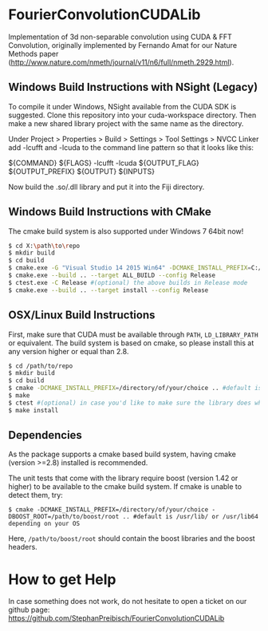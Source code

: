 FourierConvolutionCUDALib
=========================

Implementation of 3d non-separable convolution using CUDA &amp; FFT Convolution, originally implemented by Fernando Amat for our Nature Methods paper (http://www.nature.com/nmeth/journal/v11/n6/full/nmeth.2929.html).

Windows Build Instructions with NSight (Legacy)
-----------------------------------------------

To compile it under Windows, NSight available from the CUDA SDK is suggested. Clone this repository into your cuda-workspace directory. Then make a new shared library project with the same name as the directory.

Under Project > Properties > Build > Settings > Tool Settings > NVCC Linker add -lcufft and -lcuda to the command line pattern so that it looks like this:

${COMMAND} ${FLAGS} -lcufft -lcuda ${OUTPUT_FLAG} ${OUTPUT_PREFIX} ${OUTPUT} ${INPUTS}

Now build the .so/.dll library and put it into the Fiji directory.

Windows Build Instructions with CMake
-------------------------------------

The cmake build system is also supported under Windows 7 64bit now!

```bash
$ cd X:\path\to\repo
$ mkdir build
$ cd build
$ cmake.exe -G "Visual Studio 14 2015 Win64" -DCMAKE_INSTALL_PREFIX=C:/msys64/home/steinbac/ftmp -DBOOST_LIBRARYDIR=C:/boost_1_58_0/msvc-14-x86_64/lib64-msvc-14.0 -DBOOST_ROOT=C:/boost_1_58_0/msvc-12-x86_64 ..
$ cmake.exe --build .. --target ALL_BUILD --config Release
$ ctest.exe -C Release #(optional) the above builds in Release mode
$ cmake.exe --build .. --target install --config Release
```

OSX/Linux Build Instructions
----------------------------

First, make sure that CUDA must be available through `PATH`, `LD_LIBRARY_PATH` or equivalent. The build system is based on cmake, so please install this at any version higher or equal than 2.8.

```bash
$ cd /path/to/repo
$ mkdir build
$ cd build
$ cmake -DCMAKE_INSTALL_PREFIX=/directory/of/your/choice .. #default is /usr/lib/ or /usr/lib64 depending on your OS
$ make
$ ctest #(optional) in case you'd like to make sure the library does what it should on your system
$ make install
```


Dependencies
------------

As the package supports a cmake based build system, having cmake (version >=2.8) installed is recommended.

The unit tests that come with the library require boost (version 1.42 or higher) to be available to the cmake build system. If cmake is unable to detect them, try:

```
$ cmake -DCMAKE_INSTALL_PREFIX=/directory/of/your/choice -DBOOST_ROOT=/path/to/boost/root .. #default is /usr/lib/ or /usr/lib64 depending on your OS
```

Here, ```/path/to/boost/root``` should contain the boost libraries and the boost headers.


How to get Help
===============

In case something does not work, do not hesitate to open a ticket on our github page: https://github.com/StephanPreibisch/FourierConvolutionCUDALib
